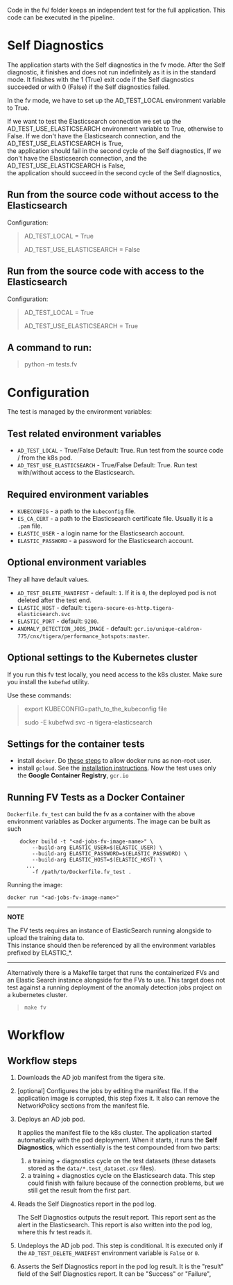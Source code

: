 Code in the fv/ folder keeps an independent test for the full application.
This code can be executed in the pipeline.

# Self Diagnostics 
The application starts with the Self diagnostics in the fv mode. After the Self diagnostic, 
it finishes and does not run indefinitely 
as it is in the standard mode. 
It finishes with the 1 (True) exit code if the Self diagnostics succeeded or with 0 (False) if 
the Self diagnostics failed.

In the fv mode, we have to set up the AD_TEST_LOCAL environment variable to True.

If we want to test the Elasticsearch connection we set up the AD_TEST_USE_ELASTICSEARCH environment variable 
to True, otherwise to False.
If we don't have the Elasticsearch connection, and the AD_TEST_USE_ELASTICSEARCH is True,  
the application should fail in the second cycle of the Self diagnostics,
If we don't have the Elasticsearch connection, and the AD_TEST_USE_ELASTICSEARCH is False,  
the application should succeed in the second cycle of the Self diagnostics,


## Run from the source code without access to the Elasticsearch
Configuration:
> AD_TEST_LOCAL = True
> 
> AD_TEST_USE_ELASTICSEARCH = False

## Run from the source code with access to the Elasticsearch
Configuration:
> AD_TEST_LOCAL = True
> 
> AD_TEST_USE_ELASTICSEARCH = True

## A command to run:

> 
>python -m tests.fv
> 

# Configuration
The test is managed by the environment variables:

## Test related environment variables

- `AD_TEST_LOCAL` - True/False Default: True. Run test from the source code / from the k8s pod.
- `AD_TEST_USE_ELASTICSEARCH` - True/False Default: True. Run test with/without access to the Elasticsearch.

## Required environment variables
- `KUBECONFIG` - a path to the `kubeconfig` file.
- `ES_CA_CERT` - a path to the Elasticsearch certificate file. Usually it is a `.pam` file.
- `ELASTIC_USER` - a login name for the Elasticsearch account.
- `ELASTIC_PASSWORD` - a password for the Elasticsearch account.

## Optional environment variables
They all have default values.

- `AD_TEST_DELETE_MANIFEST` - default: `1`. If it is `0`, the deployed pod is not deleted after the test end.
- `ELASTIC_HOST` - default: `tigera-secure-es-http.tigera-elasticsearch.svc`
- `ELASTIC_PORT` - default: `9200`. 
- `ANOMALY_DETECTION_JOBS_IMAGE` - default: `gcr.io/unique-caldron-775/cnx/tigera/performance_hotspots:master`.


## Optional settings to the Kubernetes cluster
If you run this fv test locally, you need access to the k8s cluster.
Make sure you install the `kubefwd` utility.

Use these commands:

> export KUBECONFIG=path_to_the_kubeconfig file
>
> sudo -E kubefwd svc -n tigera-elasticsearch


##  Settings for the container tests
- install `docker`. Do [these steps](https://askubuntu.com/questions/477551/how-can-i-use-docker-without-sudo#:~:text=If%20you%20don't%20want,writable%20by%20the%20docker%20group.&text=Either%20do%20a%20newgrp%20docker,activate%20the%20changes%20to%20groups.) to allow docker runs as non-root user.
- install `gcloud`. See the [installation instructions](https://cloud.google.com/sdk/docs/install#deb). 
  Now the test uses only the **Google Container Registry**, `gcr.io`

## Running FV Tests as a Docker Container
`Dockerfile.fv_test` can build the fv as a container with the above environment variables as Docker arguments. 
The image can be built as such

```
	docker build -t "<ad-jobs-fv-image-name>" \
		--build-arg ELASTIC_USER=$(ELASTIC_USER) \
		--build-arg ELASTIC_PASSWORD=$(ELASTIC_PASSWORD) \
		--build-arg ELASTIC_HOST=$(ELASTIC_HOST) \
      ...
		-f /path/to/Dockerfile.fv_test .
```

Running the image:
```
docker run "<ad-jobs-fv-image-name>"
```
---
**NOTE**

The FV tests requires an instance of ElasticSearch running alongside to upload the training data to.  
This instance should then be referenced by all the environment variables prefixed by ELASTIC_*.

---

Alternatively there is a Makefile target that runs the containerized FVs and an Elastic Search instance alongside for the FVs to use.  This target does not test against a running deployment of the anomaly detection jobs project on a kubernetes cluster. 

> `make fv`


# Workflow

## Workflow steps

1. Downloads the AD job manifest from the tigera site.

1. [optional] Configures the jobs by editing the manifest file. If the application image is corrupted, 
   this step fixes it. 
   It also can remove the NetworkPolicy sections from the manifest file.

1. Deploys an AD job pod.
   
   It applies the manifest file to the k8s cluster.
   The application started automatically with the pod deployment. When it starts, it runs the **Self Diagnostics**, 
   which essentially is
   the test compounded from two parts: 
    1. a training + diagnostics cycle on the test datasets 
   (these datasets stored as the `data/*.test_dataset.csv` files). 
   2. a training + diagnostics cycle on the Elasticsearch
   data. This step could finish with failure because of the connection problems, but we still get the result from the first part.

1. Reads the Self Diagnostics report in the pod log.

   The Self Diagnostics outputs the result report. This report sent as the alert in the Elasticsearch. 
   This report is also written into the pod log, where this fv test reads it.

1. Undeploys the AD job pod. This step is conditional. It is executed only if 
   the `AD_TEST_DELETE_MANIFEST` environment variable is `False` or `0`.

1. Asserts the Self Diagnostics report in the pod log result. 
   It is the "result" field of the Self Diagnostics report. It can be "Success" or "Failure", 



